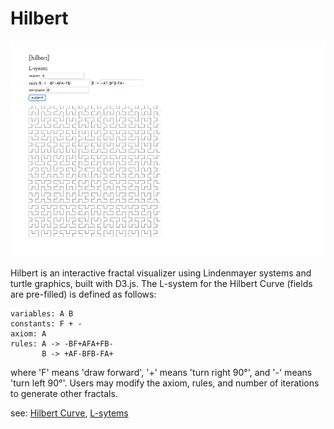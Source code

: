 # Hilbert

![hilbert]

Hilbert is an interactive fractal visualizer using Lindenmayer systems and turtle graphics, built with D3.js. The L-system for the Hilbert Curve (fields are pre-filled) is defined as follows:

```
variables: A B
constants: F + -
axiom: A
rules: A -> -BF+AFA+FB-
       B -> +AF-BFB-FA+
```
where 'F' means 'draw forward', '+' means 'turn right 90°', and '-' means 'turn left 90°'. Users may modify the axiom, rules, and number of iterations to generate other fractals.

see: [Hilbert Curve][wolfram], [L-sytems][wikipedia]

[hilbert]: ./assets/hilbert.png
[wolfram]: http://mathworld.wolfram.com/HilbertCurve.html
[wikipedia]: https://en.wikipedia.org/wiki/L-system
